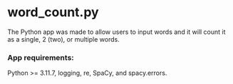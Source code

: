 # word_count.py
The Python app was made to allow users to input words and it will count it as a single, 2 (two), or multiple words.

### App requirements:
Python >= 3.11.7, logging, re, SpaCy, and spacy.errors.
